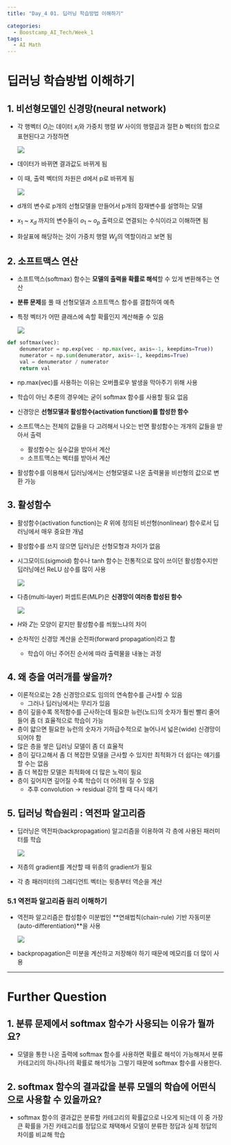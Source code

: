 ```yaml
---
title: "Day_4 01. 딥러닝 학습방법 이해하기"

categories:
  - Boostcamp_AI_Tech/Week_1
tags:
  - AI Math
---
```


# 딥러닝 학습방법 이해하기

## 1. 비선형모델인 신경망(neural network)

- 각 행벡터 $O_i$는 데이터 $x_i$와 가중치 행렬 $W$ 사이의 행렬곱과 절편 $b$ 벡터의 합으로 표현된다고 가정하면

    ![]({{site.url}}/assets/images/2021-08-05-09-55-34.png)

- 데이터가 바뀌면 결과값도 바뀌게 됨
- 이 때, 출력 벡터의 차원은 d에서 p로 바뀌게 됨

    ![]({{site.url}}/assets/images/2021-08-05-09-57-06.png)

- d개의 변수로 p개의 선형모델을 만들어서 p개의 잠재변수를 설명하는 모델
- $x_1$ ~ $x_d$ 까지의 변수들이 $o_1$ ~ $o_p$ 출력으로 연결되는 수식이라고 이해하면 됨
- 화살표에 해당하는 것이 가중치 행렬 $W_{ij}$의 역할이라고 보면 됨   

## 2. 소프트맥스 연산

- 소프트맥스(softmax) 함수는 **모델의 출력을 확률로 해석**할 수 있게 변환해주는 연산
- **분류 문제**를 풀 때 선형모델과 소프트맥스 함수를 결합하여 예측
- 특정 벡터가 어떤 클래스에 속할 확률인지 계산해줄 수 있음

    ![]({{site.url}}/assets/images/2021-08-05-10-05-37.png)

```python
def softmax(vec):
    denumerator = np.exp(vec - np.max(vec, axis=-1, keepdims=True))
    numerator = np.sum(denumerator, axis=-1, keepdims=True)
    val = denumerator / numerator
    return val
```

- np.max(vec)를 사용하는 이유는 오버플로우 발생을 막아주기 위해 사용
- 학습이 아닌 추론의 경우에는 굳이 softmax 함수를 사용할 필요 없음

- 신경망은 **선형모델과 활성함수(activation function)를 합성한 함수**
- 소프트맥스는 전체의 값들을 다 고려해서 나오는 반면 활성함수는 개개의 값들을 받아서 출력
  - 활성함수는 실수값을 받아서 계산
  - 소프트맥스는 벡터를 받아서 계산

- 활성함수를 이용해서 딥러닝에서는 선형모델로 나온 출력물을 비선형의 값으로 변환 가능

## 3. 활성함수

- 활성함수(activation function)는 $R$ 위에 정의된 비선형(nonlinear) 함수로서 딥러닝에서 매우 중요한 개념
- 활성함수를 쓰지 않으면 딥러닝은 선형모형과 차이가 없음
- 시그모이드(sigmoid) 함수나 tanh 함수는 전통적으로 많이 쓰이던 활성함수지만 딥러닝에선 ReLU 삼수를 많이 사용

    ![]({{site.url}}/assets/images/2021-08-05-10-48-34.png)

- 다층(multi-layer) 퍼셉트론(MLP)은 **신경망이 여러층 합성된 함수**

    ![]({{site.url}}/assets/images/2021-08-05-10-54-52.png)

- $H$와 $Z$는 모양이 같지만 활성함수를 씌웠느냐의 차이
- 순차적인 신경망 계산을 순전파(forward propagation)라고 함
  - 학습이 아닌 주어진 순서에 따라 출력물을 내놓는 과정

## 4. 왜 층을 여러개를 쌓을까?

- 이론적으로는 2층 신경망으로도 임의의 연속함수를 근사할 수 있음
  - 그러나 딥러닝에서는 무리가 있음
- 층이 깊을수록 목적함수를 근사하는데 필요한 뉴런(노드)의 숫자가 훨씬 빨리 줄어들어 좀 더 효율적으로 학습이 가능
- 층이 얇으면 필요한 뉴런의 숫자가 기하급수적으로 늘어나서 넓은(wide) 신경망이 되어야 함
- 많은 층을 쌓은 딥러닝 모델이 좀 더 효율적
- 층이 깊다고해서 좀 더 복잡한 모델을 근사할 수 있지만 최적화가 더 쉽다는 얘기를 할 수는 없음
- 좀 더 복잡한 모델은 최적화에 더 많은 노력이 필요
- 층이 깊어지면 깊어질 수록 학습이 더 어려워 질 수 있음
  - 추후 convolution -> residual 강의 할 때 다시 얘기

## 5. 딥러닝 학습원리 : 역전파 알고리즘

- 딥러닝은 역전파(backpropagation) 알고리즘을 이용하여 각 층에 사용된 패러미터를 학습

    ![]({{site.url}}/assets/images/2021-08-05-11-04-18.png)

- 저층의 gradient를 계산할 때 위층의 gradient가 필요
- 각 층 패러미터의 그레디언트 벡터는 윗층부터 역순을 계산

### 5.1 역전파 알고리즘 원리 이해하기

- 역전파 알고리즘은 합성함수 미분법인 **연쇄법칙(chain-rule) 기반 자동미분(auto-differentiation)**을 사용

    ![]({{site.url}}/assets/images/2021-08-05-11-05-35.png)

- backpropagation은 미분을 계산하고 저장해야 하기 때문에 메모리를 더 많이 사용

---

# Further Question

## 1. 분류 문제에서 softmax 함수가 사용되는 이유가 뭘까요?

- 모델을 통한 나온 출력에 softmax 함수를 사용하면 확률로 해석이 가능해져서 분류 카테고리의 하나하나의 확률로 해석가능 그렇기 때문에 softmax 함수를 사용한다.

## 2. softmax 함수의 결과값을 분류 모델의 학습에 어떤식으로 사용할 수 있을까요?

- softmax 함수의 결과값은 분류할 카테고리의 확률값으로 나오게 되는데 이 중 가장 큰 확률을 가진 카테고리를 정답으로 채택해서 모델이 분류한 정답과 실제 정답의 차이를 비교해 학습